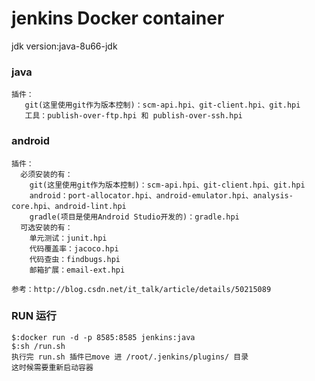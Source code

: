 # jenkins Docker container 

jdk version:java-8u66-jdk

### java
    插件：
       git(这里使用git作为版本控制)：scm-api.hpi、git-client.hpi、git.hpi
       工具：publish-over-ftp.hpi 和 publish-over-ssh.hpi


### android
    
    插件：
      必须安装的有： 
        git(这里使用git作为版本控制)：scm-api.hpi、git-client.hpi、git.hpi 
        android：port-allocator.hpi、android-emulator.hpi、analysis-core.hpi、android-lint.hpi 
        gradle(项目是使用Android Studio开发的)：gradle.hpi
      可选安装的有： 
        单元测试：junit.hpi 
        代码覆盖率：jacoco.hpi 
        代码查虫：findbugs.hpi 
        邮箱扩展：email-ext.hpi
    
    参考：http://blog.csdn.net/it_talk/article/details/50215089
    
    
### RUN 运行
    $:docker run -d -p 8585:8585 jenkins:java
    $:sh /run.sh
    执行完 run.sh 插件已move 进 /root/.jenkins/plugins/ 目录
    这时候需要重新启动容器
